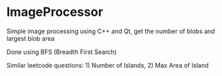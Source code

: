 # ImageProcessor
Simple image processing using C++ and Qt, get the number of blobs and largest blob area

Done using BFS (Breadth First Search)

Similar leetcode questions: 1) Number of Islands, 2) Max Area of Island
